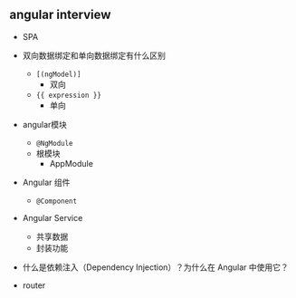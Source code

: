 ## angular interview
+ SPA

+ 双向数据绑定和单向数据绑定有什么区别
    + `[(ngModel)]`
        + 双向
    + `{{ expression }}`
        + 单向

+ angular模块
    + `@NgModule`
    + 根模块
        + AppModule

+ Angular 组件
    + `@Component`

+ Angular Service
    + 共享数据
    + 封装功能

+ 什么是依赖注入（Dependency Injection）？为什么在 Angular 中使用它？

+ router